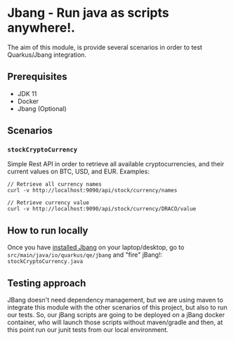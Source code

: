 # Jbang - Run java as scripts anywhere!. 

The aim of this module, is provide several scenarios in order to test Quarkus/Jbang integration. 

## Prerequisites
 - JDK 11
 - Docker
 - Jbang (Optional)

## Scenarios

### `stockCryptoCurrency`
Simple Rest API in order to retrieve all available cryptocurrencies, and their current values on BTC, USD, and EUR. 
Examples:
```
// Retrieve all currency names
curl -v http://localhost:9090/api/stock/currency/names

// Retrieve currency value
curl -v http://localhost:9090/api/stock/currency/DRACO/value
```
## How to run locally

Once you have [installed Jbang](https://www.jbang.dev/download) on your laptop/desktop, go to `src/main/java/io/quarkus/qe/jbang`
and "fire" jBang!: `stockCryptoCurrency.java` 

## Testing approach

JBang doesn't need dependency management, but we are using maven to integrate this module with the other scenarios of this project, but also to run our tests. 
So, our jBang scripts are going to be deployed on a jBang docker container, who will launch those scripts without maven/gradle and then,
at this point run our junit tests from our local environment. 